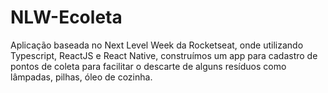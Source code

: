 # NLW-Ecoleta
Aplicação baseada no Next Level Week da Rocketseat, onde utilizando Typescript, ReactJS e React Native, construímos um app para cadastro de pontos de coleta para facilitar o descarte de alguns resíduos como lâmpadas, pilhas, óleo de cozinha.
